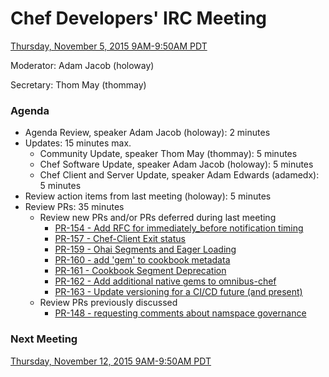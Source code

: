 # Chef Developers' IRC Meeting

[Thursday, November 5, 2015 9AM-9:50AM PDT](http://everytimezone.com/#2015-11-05,240,cn3)

Moderator:  Adam Jacob (holoway)

Secretary:  Thom May (thommay)

### Agenda
* Agenda Review, speaker Adam Jacob (holoway): 2 minutes
* Updates: 15 minutes max.
  * Community Update, speaker Thom May (thommay): 5 minutes
  * Chef Software Update, speaker Adam Jacob (holoway): 5 minutes
  * Chef Client and Server Update, speaker Adam Edwards (adamedx): 5 minutes
* Review action items from last meeting (holoway): 5 minutes
* Review PRs:  35 minutes
  * Review new PRs and/or PRs deferred during last meeting
    * [PR-154 - Add RFC for immediately_before notification timing](https://github.com/chef/chef-rfc/pull/154)
    * [PR-157 - Chef-Client Exit status](https://github.com/chef/chef-rfc/pull/157)
    * [PR-159 - Ohai Segments and Eager Loading](https://github.com/chef/chef-rfc/pull/159)
    * [PR-160 - add 'gem' to cookbook metadata](https://github.com/chef/chef-rfc/pull/160)
    * [PR-161 - Cookbook Segment Deprecation](https://github.com/chef/chef-rfc/pull/161)
    * [PR-162 - Add additional native gems to omnibus-chef](https://github.com/chef/chef-rfc/pull/162)
    * [PR-163 - Update versioning for a CI/CD future (and present)](https://github.com/chef/chef-rfc/pull/163)
  * Review PRs previously discussed
    * [PR-148 - requesting comments about namspace governance](https://github.com/chef/chef-rfc/pull/148)

### Next Meeting

[Thursday, November 12, 2015 9AM-9:50AM PDT](http://everytimezone.com/#2015-11-12,240,cn3)
